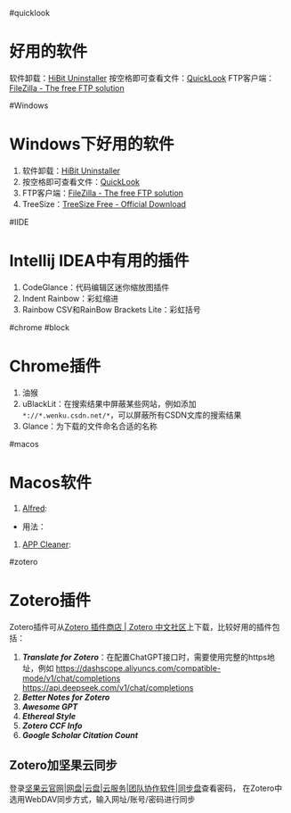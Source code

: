  #quicklook
# 好用的软件
软件卸载：[HiBit Uninstaller](https://www.hibitsoft.ir/Uninstaller.html)
按空格即可查看文件：[QuickLook](https://github.com/QL-Win/QuickLook)
FTP客户端：[FileZilla - The free FTP solution](https://filezilla-project.org/)

 #Windows
# Windows下好用的软件
1. 软件卸载：[HiBit Uninstaller](https://www.hibitsoft.ir/Uninstaller.html)
2. 按空格即可查看文件：[QuickLook](https://github.com/QL-Win/QuickLook)
3. FTP客户端：[FileZilla - The free FTP solution](https://filezilla-project.org/)
4. TreeSize：[TreeSize Free - Official Download](https://www.jam-software.com/treesize_free)

#IIDE
# Intellij IDEA中有用的插件
1. CodeGlance：代码编辑区迷你缩放图插件
2. Indent Rainbow：彩虹缩进
3. Rainbow CSV和RainBow Brackets Lite：彩虹括号

#chrome #block
# Chrome插件
1. 油猴
2. uBlackLit：在搜索结果中屏蔽某些网站，例如添加`*://*.wenku.csdn.net/*`，可以屏蔽所有CSDN文库的搜索结果
3. Glance：为下载的文件命名合适的名称

#macos
# Macos软件
1. [Alfred](https://www.alfredapp.com/):
- 用法：
1. [APP Cleaner](https://freemacsoft.net/appcleaner/):

#zotero
# Zotero插件
Zotero插件可从[Zotero 插件商店 \| Zotero 中文社区](https://zotero-chinese.com/plugins/)上下载，比较好用的插件包括：
1. ***Translate for Zotero***：在配置ChatGPT接口时，需要使用完整的https地址，例如
	https://dashscope.aliyuncs.com/compatible-mode/v1/chat/completions
	https://api.deepseek.com/v1/chat/completions
2. ***Better Notes for Zotero***
3. ***Awesome GPT***
4. ***Ethereal Style***
5. ***Zotero CCF Info***
6. ***Google Scholar Citation Count***

## Zotero加坚果云同步
登录[坚果云官网\|网盘\|云盘\|云服务\|团队协作软件\|同步盘](https://www.jianguoyun.com/#/safety)查看密码， 在Zotero中选用WebDAV同步方式，输入网址/账号/密码进行同步